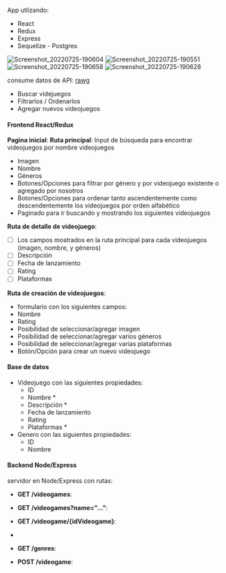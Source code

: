 
App utlizando:
-  React
-  Redux
-  Express
- Sequelize - Postgres

![Screenshot_20220725-190604](https://user-images.githubusercontent.com/96702771/180882230-003d6236-d6a6-41c0-a890-60db1be85744.png)
![Screenshot_20220725-190551](https://user-images.githubusercontent.com/96702771/180882247-9bc553fa-7470-4cf2-9e89-cfb36dcf98c0.png)
![Screenshot_20220725-190658](https://user-images.githubusercontent.com/96702771/180882255-37a49cbc-c0c2-4b80-a4b6-8ac6106ec848.png)
![Screenshot_20220725-190628](https://user-images.githubusercontent.com/96702771/180882262-d8a92c46-1551-4140-9f85-b6c574c60d44.png)


consume datos de API: [rawg](https://rawg.io/apidocs) 

  - Buscar videjuegos
  - Filtrarlos / Ordenarlos
  - Agregar nuevos videojuegos


#### Frontend React/Redux 

__Pagina inicial__: 
__Ruta principal__: 
Input de búsqueda para encontrar videojuegos por nombre
 videojuegos
  - Imagen
  - Nombre
  - Géneros
-  Botones/Opciones para filtrar por género y por videojuego existente o agregado por nosotros
- Botones/Opciones para ordenar tanto ascendentemente como descendentemente los videojuegos por orden alfabético 
- Paginado para ir buscando y mostrando los siguientes videojuegos

__Ruta de detalle de videojuego__: 
- [ ] Los campos mostrados en la ruta principal para cada videojuegos (imagen, nombre, y géneros)
- [ ] Descripción
- [ ] Fecha de lanzamiento
- [ ] Rating
- [ ] Plataformas

__Ruta de creación de videojuegos__:
-  formulario con los siguientes campos:
  - Nombre
  - Rating
  -  Posibilidad de seleccionar/agregar imagen
- Posibilidad de seleccionar/agregar varios géneros
-  Posibilidad de seleccionar/agregar varias plataformas
-  Botón/Opción para crear un nuevo videojuego

#### Base de datos


- Videojuego con las siguientes propiedades:
  - ID
  - Nombre *
  - Descripción *
  - Fecha de lanzamiento
  - Rating
  - Plataformas *
- Genero con las siguientes propiedades:
  - ID
  - Nombre



#### Backend Node/Express

servidor en Node/Express con  rutas:

-  __GET /videogames__:
 
-  __GET /videogames?name="..."__:
  
-  __GET /videogame/{idVideogame}__:
  -
-  __GET /genres__:
  
- __POST /videogame__:
  
